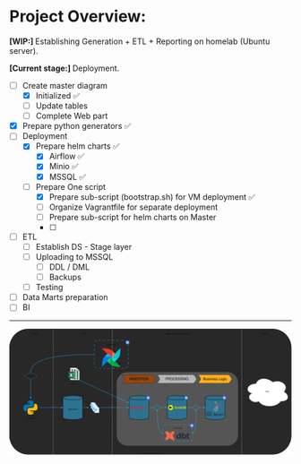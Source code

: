 # Project Overview:

<b> [WIP:] </b> Establishing Generation + ETL + Reporting on homelab (Ubuntu server).

<b> [Current stage:] </b> Deployment.

- [ ] Create master diagram
	- [x] Initialized ✅ 
	- [ ] Update tables
	- [ ] Complete Web part
- [x] Prepare python generators ✅ 
- [ ] Deployment
	- [x] Prepare helm charts ✅ 
		- [x] Airflow ✅ 
		- [x] Minio ✅ 
		- [x] MSSQL ✅ 
	- [ ] Prepare One script
		- [x] Prepare sub-script (bootstrap.sh) for VM deployment ✅ 
		- [ ] Organize Vagrantfile for separate deployment
		- [ ] Prepare sub-script for helm charts on Master
		- [ ] 
- [ ] ETL
	* [ ] Establish DS - Stage layer
	* [ ] Uploading to MSSQL
		* [ ] DDL / DML
		* [ ] Backups
	* [ ] Testing
- [ ] Data Marts preparation
- [ ] BI
---

<p align="center">
  <img src="https://github.com/AntonMiniazev/ampere_project/blob/master/project_images/high_level_structure.svg" />
</p>
